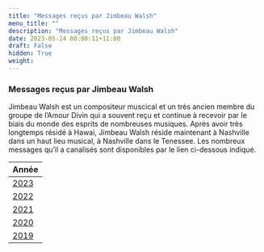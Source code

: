 ```yaml
---
title: "Messages reçus par Jimbeau Walsh"
menu_title: ""
description: "Messages reçus par Jimbeau Walsh"
date: 2023-05-24 00:00:11+11:00
draft: False
hidden: True
weight:
---
```

### Messages reçus par Jimbeau Walsh

Jimbeau Walsh est un compositeur muscical et un très ancien membre du groupe de l’Amour Divin qui a souvent reçu et continue à recevoir par le biais du monde des esprits de nombreuses musiques. Après avoir très longtemps résidé à Hawai, Jimbeau Walsh réside maintenant à Nashville dans un haut lieu musical, à Nashville dans le Tenessee.
Les nombreux messages qu’il a canalisés sont disponibles par le lien ci-dessous indiqué.

| **Année**
|---
| [2023](/fr-contemporary-messages/6-2-fr-contemporary-messages-per-medium/6-2-8-5-fr-jimbeau-walsh-2023/) |
| [2022](/fr-contemporary-messages/6-2-fr-contemporary-messages-per-medium/6-2-8-4-fr-jimbeau-walsh-2022/) |
| [2021](/fr-contemporary-messages/6-2-fr-contemporary-messages-per-medium/6-2-8-3-fr-jimbeau-walsh-2021/) |
| [2020](/fr-contemporary-messages/6-2-fr-contemporary-messages-per-medium/6-2-8-2-fr-jimbeau-walsh-2020//) |
| [2019](/fr-contemporary-messages/6-2-fr-contemporary-messages-per-medium/6-2-8-1-fr-jimbeau-walsh-2019/) |
